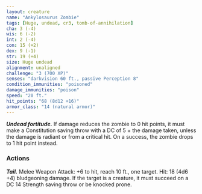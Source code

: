 ```yaml
---
layout: creature
name: "Ankylosaurus Zombie"
tags: [Huge, undead, cr3, tomb-of-annihilation]
cha: 3 (-4)
wis: 6 (-2)
int: 2 (-4)
con: 15 (+2)
dex: 9 (-1)
str: 19 (+4)
size: Huge undead
alignment: unaligned
challenge: "3 (700 XP)"
senses: "darkvision 60 ft., passive Perception 8"
condition_immunities: "poisoned"
damage_immunities: "poison"
speed: "20 ft."
hit_points: "68 (8d12 +16)"
armor_class: "14 (natural armor)"
---
```


***Undead fortitude.*** If damage reduces the zombie to 0 hit points, it must make a Constitution saving throw with a DC of 5 + the damage taken, unless the damage is radiant or from a critical hit. On a success, the zombie drops to 1 hit point instead.

### Actions

***Tail.*** Melee Weapon Attack: +6 to hit, reach 10 ft., one target. Hit: 18 (4d6 +4) bludgeoning damage. If the target is a creature, it must succeed on a DC 14 Strength saving throw or be knocked prone.